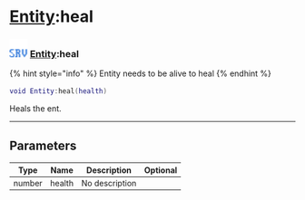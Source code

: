 # [Entity](../entity/README.md):heal

### <img src="../../.gitbook/assets/server.png" width="32" height="32" /> [Entity](../entity/README.md):heal

{% hint style="info" %} Entity needs to be alive to heal {% endhint %}


```lua
void Entity:heal(health)
```

Heals the ent.<br>

-----------------
## Parameters

| Type   | Name | Description | Optional |
| ------ | ---- | ----------- | -------: |
| number | health | No description |   |
